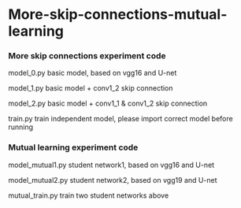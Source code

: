 # More-skip-connections-mutual-learning

### More skip connections experiment code

model_0.py   basic model, based on vgg16 and U-net

model_1.py   basic model + conv1_2 skip connection

model_2.py   basic model + conv1_1 & conv1_2 skip connection

train.py          train independent model, please import correct model before running 


### Mutual learning experiment code

model_mutual1.py  student network1, based on vgg16 and U-net

model_mutual2.py  student network2, based on vgg19 and U-net

mutual_train.py       train two student networks above
